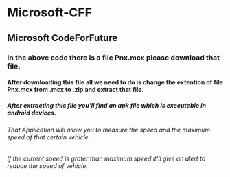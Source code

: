 # Microsoft-CFF
## Microsoft CodeForFuture
### In the above code there is a file Pnx.mcx please download that file.
#### After downloading this file all we need to do is change the extention of file Pnx.mcx from .mcx to .zip and extract that file.
##### After extracting this file you'll find an apk file which is executable in android devices.
###### That Application will allow you to measure the speed and the maximum speed of that certain vehicle.
###### If the current speed is grater than maximum speed it'll give an alert to reduce the speed of vehicle.
